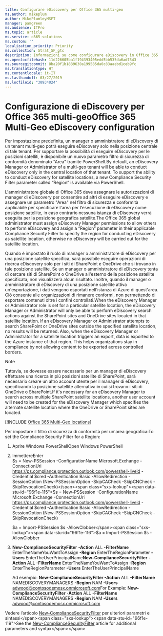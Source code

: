 ```yaml
---
title: Configurare eDiscovery per Office 365 multi-geo
ms.author: mikeplum
author: MikePlumleyMSFT
manager: pamgreen
ms.audience: ITPro
ms.topic: article
ms.service: o365-solutions
ms.custom: ''
localization_priority: Priority
ms.collection: Strat_SP_gtc
description: Informazioni su come configurare eDiscovery in Office 365 multi-geo.
ms.openlocfilehash: 11d226605ba1f194393405edd5bb535da6ad7343
ms.sourcegitcommit: 8ba20f1b1839630a199585da0c83aaebd1ceb9fc
ms.translationtype: HT
ms.contentlocale: it-IT
ms.lasthandoff: 03/27/2019
ms.locfileid: "30934024"
---
```

# <a name="office-365-multi-geo-ediscovery-configuration"></a><span data-ttu-id="96f1e-103">Configurazione di eDiscovery per Office 365 multi-geo</span><span class="sxs-lookup"><span data-stu-id="96f1e-103">Office 365 Multi-Geo eDiscovery configuration</span></span>


<span data-ttu-id="96f1e-p101">Per impostazione predefinita, un manager o amministratore di eDiscovery di un tenant multi-geo potrà eseguire eDiscovery solo nella posizione centrale di tale tenant. Per supportare la possibilità di eseguire eDiscovery per le posizioni satelliti, è disponibile un nuovo parametro filtro di sicurezza di conformità denominato "Area" tramite PowerShell.</span><span class="sxs-lookup"><span data-stu-id="96f1e-p101">By default, an eDiscovery Manager or Administrator of a multi-geo tenant will be able to conduct eDiscovery only in the central location of that tenant. To support the ability to conduct eDiscovery for satellite locations, a new Compliance Security Filter parameter called “Region” is available via PowerShell.</span></span>

<span data-ttu-id="96f1e-106">L'amministratore globale di Office 365 deve assegnare le autorizzazioni di manager di eDiscovery per consentire ad altri di eseguire eDiscovery e assegnare un parametro "Area" nel filtro di sicurezza e conformità applicabile per specificare l'area per l'esecuzione di eDiscovery come posizione satellite, in caso contrario nessuna istanza di eDiscovery verrà eseguita per la posizione geografica satellite.</span><span class="sxs-lookup"><span data-stu-id="96f1e-106">The Office 365 global administrator must assign eDiscovery Manager permissions to allow others to perform eDiscovery and assign a “Region” parameter in their applicable Compliance Security Filter to specify the region for conducting eDiscovery as satellite location, otherwise no eDiscovery will be carried out for the satellite location.</span></span>

<span data-ttu-id="96f1e-p102">Quando è impostato il ruolo di manager o amministratore di eDiscovery per una posizione satellite specifica, sarà possibile eseguire operazioni di ricerca eDiscovery solo per i siti di SharePoint e OneDrive che si trovano in tale posizione satellite. Se un manager o amministratore di eDiscovery tenta di cercare siti di SharePoint o OneDrive all'esterno della posizione satellite specificata, non visualizzerà alcun risultato. Inoltre, quando il manager o amministratore di eDiscovery di una posizione satellite attiva un'esportazione, i dati vengono esportati nell'istanza di Azure di quest'area. Ciò consente alle organizzazioni di rimanere conformi, non permettendo di esportare contenuti oltre i confini controllati.</span><span class="sxs-lookup"><span data-stu-id="96f1e-p102">When the eDiscovery Manager or Administrator role is set for a particular satellite location, the eDiscovery Manager or Administrator will only be able to perform eDiscovery search actions against the SharePoint sites and OneDrive sites located in that satellite location. If an eDiscovery Manager or Administrator attempts to search SharePoint or OneDrive sites outside the specified satellite location, no results will be returned. Also, when the eDiscovery Manager or Administrator for a satellite location triggers an export, data is exported to the Azure instance of that region. This helps organizations stay in compliance by not allowing content to be exported across controlled borders.</span></span>

> [!NOTE]
> <span data-ttu-id="96f1e-111">Tuttavia, se dovesse essere necessario per un manager di eDiscovery effettuare una ricerca in più posizioni satellite di SharePoint, sarà necessario creare un altro account utente per il manager di eDiscovery, specificando la posizione satellite alternativa in cui si trovano i siti di OneDrive o SharePoint.</span><span class="sxs-lookup"><span data-stu-id="96f1e-111">If it's necessary for an eDiscovery Manager to search across multiple SharePoint satellite locations, another user account will need to be created for the eDiscovery Manager which specifies the alternate satellite location where the OneDrive or SharePoint sites are located.</span></span>

[!INCLUDE [Office 365 Multi-Geo locations](includes/office-365-multi-geo-locations.md)]

<span data-ttu-id="96f1e-112">Per impostare il filtro di sicurezza di conformità per un'area geografica:</span><span class="sxs-lookup"><span data-stu-id="96f1e-112">To set the Compliance Security Filter for a Region:</span></span>

1.  <span data-ttu-id="96f1e-113">Aprire Windows PowerShell</span><span class="sxs-lookup"><span data-stu-id="96f1e-113">Open Windows PowerShell</span></span>

2.  <span data-ttu-id="96f1e-114">Immettere</span><span class="sxs-lookup"><span data-stu-id="96f1e-114">Enter</span></span>  
    <span data-ttu-id="96f1e-115">$s = New-PSSession -ConfigurationName Microsoft.Exchange -ConnectionUri <https://ps.compliance.protection.outlook.com/powershell-liveid> -Credential $cred -Authentication Basic -AllowRedirection -SessionOption (New-PSSessionOption -SkipCACheck -SkipCNCheck -SkipRevocationCheck)</span><span class="sxs-lookup"><span data-stu-id="96f1e-115">$s = New-PSSession -ConfigurationName Microsoft.Exchange -ConnectionUri <https://ps.compliance.protection.outlook.com/powershell-liveid> -Credential $cred -Authentication Basic -AllowRedirection -SessionOption (New-PSSessionOption -SkipCACheck -SkipCNCheck -SkipRevocationCheck)</span></span>

    <span data-ttu-id="96f1e-116">$a = Import-PSSession $s -AllowClobber</span><span class="sxs-lookup"><span data-stu-id="96f1e-116">$a = Import-PSSession $s -AllowClobber</span></span>  

3.  <span data-ttu-id="96f1e-117">**New-ComplianceSecurityFilter** **-Action** ALL **-FilterName** EnterTheNameYouWantToAssign **-Region** EnterTheRegionParameter **-Users** EnterTheUserPrincipalName</span><span class="sxs-lookup"><span data-stu-id="96f1e-117">**New-ComplianceSecurityFilter** **-Action** ALL **-FilterName** EnterTheNameYouWantToAssign **-Region** EnterTheRegionParameter **-Users** EnterTheUserPrincipalName</span></span>

    <span data-ttu-id="96f1e-118">Ad esempio: **New-ComplianceSecurityFilter -Action** ALL **-FilterName** NAMEDISCOVERYMANAGERS **-Region** NAM **-Users** adwood@contosodemosx.onmicrosoft.com</span><span class="sxs-lookup"><span data-stu-id="96f1e-118">For Example: **New-ComplianceSecurityFilter -Action** ALL **-FilterName** NAMEDISCOVERYMANAGERS **-Region** NAM **-Users** adwood@contosodemosx.onmicrosoft.com</span></span>

<span data-ttu-id="96f1e-119">Vedere l’articolo [New-ComplianceSecurityFilter](https://technet.microsoft.com/library/mt210915(v=exchg.160).aspx) per ulteriori parametri e sintassi</span><span class="sxs-lookup"><span data-stu-id="96f1e-119">See the [New-ComplianceSecurityFilter](https://technet.microsoft.com/library/mt210915(v=exchg.160).aspx) article for additional parameters and syntax</span></span>
